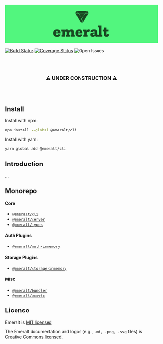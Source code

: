 ![logo](./packages/emeralt-assets/png/full-logo-3-medium.png)

[![Build Status](https://travis-ci.com/euphemist/emeralt.svg?branch=master)](https://travis-ci.com/euphemist/emeralt) 
[![Coverage Status](https://coveralls.io/repos/github/euphemist/emeralt/badge.svg?branch=master)](https://coveralls.io/github/euphemist/emeralt?branch=master)
![Open Issues](https://img.shields.io/github/issues-raw/euphemist/emeralt.svg)

<br />
<br />
<div align="center">
  <h3>⚠️ UNDER CONSTRUCTION ⚠️</h3>
</div>
<br />
<br />

## Install
Install with npm:

```bash
npm install --global @emeralt/cli
```

Install with yarn:

```bash
yarn global add @emeralt/cli
```

<!-- </div> -->

## Introduction
...

## Monorepo

#### Core
- [`@emeralt/cli`](./packages/emeralt-cli)
- [`@emeralt/server`](./packages/emeralt-server)
- [`@emeralt/types`](./packages/emeralt-types)

#### Auth Plugins
- [`@emeralt/auth-inmemory`](./packages/emeralt-auth-inmemory)

#### Storage Plugins
- [`@emeralt/storage-inmemory`](./packages/emeralt-storage-inmemory)
  
#### Misc
- [`@emeralt/bundler`](./packages/emeralt-bundler)
- [`@emeralt/assets`](./packages/emeralt-assets)

## License

Emeralt is [MIT licensed](./LICENSE)

The Emeralt documentation and logos (e.g., `.md, .png, .svg` files) is [Creative Commons licensed](./LICENSE-assets).
